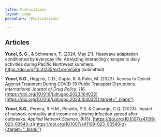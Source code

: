 ```yaml
---
title: Publications
layout: page
permalink: /Publications/

---
```

## Articles

**Yucel, S. G.**, & Schwanen, T. (2024, May 21). Heatwave adaptation conditioned by everyday life: Analyzing interacting changes to daily activities during Pacific Northwest summers. https://doi.org/10.31235/osf.io/mn58e (submitted)

**Yücel, S.G.**, Higgins, C.D., Gupta, K. & Palm, M. (2023). Access to Opioid Agonist Treatment During COVID-19 Public Transport Disruptions. <i>International Journal of Drug Policy</i>. <i>116</i>. [https://doi.org/10.1016/j.drugpo.2023.104032](https://doi.org/10.1016/j.drugpo.2023.104032){:target="_blank"}


**Yücel, S.G.**, Pereira, R.H.M., Peixoto, P.S. & Camargo, C.Q. (2023). Impact of network centrality and income on slowing infection spread after outbreaks. <i>Applied Network Science</i>, <i>8</i>(16). [https://doi.org/10.1007/s41109-023-00540-z](https://doi.org/10.1007/s41109-023-00540-z){:target="_blank"}


<br/>

